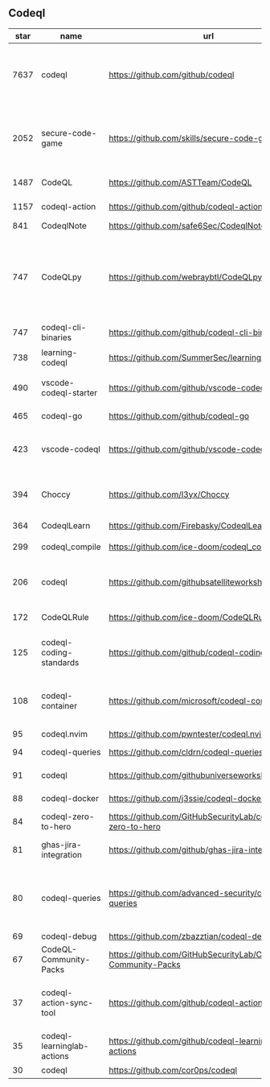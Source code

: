 ## Codeql
|star|name|url|des|
|---|---|---|---|
|7637|codeql|https://github.com/github/codeql|CodeQL: the libraries and queries that power security researchers around the world, as well as code scanning in GitHub Advanced Security|
|2052|secure-code-game|https://github.com/skills/secure-code-game|A GitHub Security Lab initiative, providing an in-repo learning experience, where learners secure intentionally vulnerable code.|
|1487|CodeQL|https://github.com/ASTTeam/CodeQL|《深入理解CodeQL》Finding vulnerabilities with CodeQL.|
|1157|codeql-action|https://github.com/github/codeql-action|Actions for running CodeQL analysis|
|841|CodeqlNote|https://github.com/safe6Sec/CodeqlNote|Codeql学习笔记|
|747|CodeQLpy|https://github.com/webraybtl/CodeQLpy|CodeQLpy是一款基于CodeQL实现的半自动化代码审计工具，目前仅支持java语言。实现从源码反编译，数据库生成，脆弱性发现的全过程，可以辅助代码审计人员快速定位源码可能存在的漏洞。|
|747|codeql-cli-binaries|https://github.com/github/codeql-cli-binaries|Binaries for the CodeQL CLI|
|738|learning-codeql|https://github.com/SummerSec/learning-codeql|CodeQL Java 全网最全的中文学习资料|
|490|vscode-codeql-starter|https://github.com/github/vscode-codeql-starter|Starter workspace to use with the CodeQL extension for Visual Studio Code.|
|465|codeql-go|https://github.com/github/codeql-go|The CodeQL extractor and libraries for Go.|
|423|vscode-codeql|https://github.com/github/vscode-codeql|An extension for Visual Studio Code that adds rich language support for CodeQL|
|394|Choccy|https://github.com/l3yx/Choccy|GitHub项目监控 && CodeQL自动扫描   (GitHub project monitoring && CodeQL automatic analysis)|
|364|CodeqlLearn|https://github.com/Firebasky/CodeqlLearn|记录学习codeql的过程|
|299|codeql_compile|https://github.com/ice-doom/codeql_compile|自动反编译闭源应用，创建codeql数据库|
|206|codeql|https://github.com/githubsatelliteworkshops/codeql|GitHub Satellite 2020 workshops on finding security vulnerabilities with CodeQL for Java/JavaScript.|
|172|CodeQLRule|https://github.com/ice-doom/CodeQLRule|个人使用CodeQL编写的一些规则|
|125|codeql-coding-standards|https://github.com/github/codeql-coding-standards|This repository contains CodeQL queries and libraries which support various Coding Standards.|
|108|codeql-container|https://github.com/microsoft/codeql-container|Prepackaged and precompiled github codeql container for rapid analysis, deployment and development.|
|95|codeql.nvim|https://github.com/pwntester/codeql.nvim|CodeQL plugin for Neovim|
|94|codeql-queries|https://github.com/cldrn/codeql-queries|My CodeQL queries collection|
|91|codeql|https://github.com/githubuniverseworkshops/codeql|CodeQL workshops for GitHub Universe|
|88|codeql-docker|https://github.com/j3ssie/codeql-docker|Ready to use docker image for CodeQL|
|84|codeql-zero-to-hero|https://github.com/GitHubSecurityLab/codeql-zero-to-hero|CodeQL zero to hero blog post series challenges|
|81|ghas-jira-integration|https://github.com/github/ghas-jira-integration|Synchronize GitHub Code Scanning alerts to Jira issues|
|80|codeql-queries|https://github.com/advanced-security/codeql-queries|[Deprecated] GitHub's Field Team's CodeQL Custom Queries, Suites, and Configurations. See GitHubSecurityLab/CodeQL-Community-Packs instead|
|69|codeql-debug|https://github.com/zbazztian/codeql-debug||
|67|CodeQL-Community-Packs|https://github.com/GitHubSecurityLab/CodeQL-Community-Packs|Collection of community-driven CodeQL query, library and extension packs|
|37|codeql-action-sync-tool|https://github.com/github/codeql-action-sync-tool|A tool for syncing the CodeQL Action from GitHub.com to GitHub Enterprise Server, including copying the CodeQL bundle.|
|35|codeql-learninglab-actions|https://github.com/github/codeql-learninglab-actions|Actions and Images for use in Learning Lab courses for CodeQL|
|30|codeql|https://github.com/cor0ps/codeql|收集规则|
